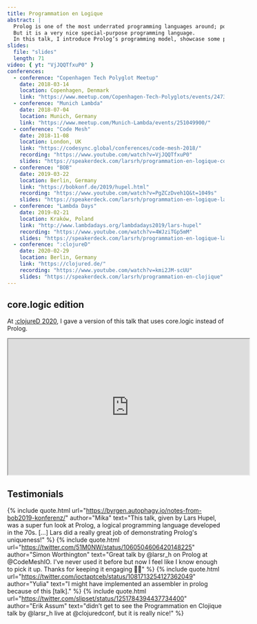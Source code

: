 ```yaml
---
title: Programmation en Logique
abstract: |
  Prolog is one of the most underrated programming languages around; possibly because of its strange syntax and the unusual paradigm.
  But it is a very nice special-purpose programming language.
  In this talk, I introduce Prolog’s programming model, showcase some programming domains in which Prolog allows for very concise, elegant programs, and finally describe how it can also be used as a general-purpose tool.
slides:
  file: "slides"
  length: 71
video: { yt: "VjJQQTfxuP0" }
conferences:
  - conference: "Copenhagen Tech Polyglot Meetup"
    date: 2018-03-14
    location: Copenhagen, Denmark
    link: "https://www.meetup.com/Copenhagen-Tech-Polyglots/events/247377247/"
  - conference: "Munich Lambda"
    date: 2018-07-04
    location: Munich, Germany
    link: "https://www.meetup.com/Munich-Lambda/events/251049900/"
  - conference: "Code Mesh"
    date: 2018-11-08
    location: London, UK
    link: "https://codesync.global/conferences/code-mesh-2018/"
    recording: "https://www.youtube.com/watch?v=VjJQQTfxuP0"
    slides: "https://speakerdeck.com/larsrh/programmation-en-logique-code-mesh-edition"
  - conference: "BOB"
    date: 2019-03-22
    location: Berlin, Germany
    link: "https://bobkonf.de/2019/hupel.html"
    recording: "https://www.youtube.com/watch?v=PgZCzDveh1Q&t=1049s"
    slides: "https://speakerdeck.com/larsrh/programmation-en-logique-lambdadays-edition"
  - conference: "Lambda Days"
    date: 2019-02-21
    location: Kraków, Poland
    link: "http://www.lambdadays.org/lambdadays2019/lars-hupel"
    recording: "https://www.youtube.com/watch?v=4WJziTGp5mM"
    slides: "https://speakerdeck.com/larsrh/programmation-en-logique-lambdadays-edition"
  - conference: ":clojureD"
    date: 2020-02-29
    location: Berlin, Germany
    link: "https://clojured.de/"
    recording: "https://www.youtube.com/watch?v=kmi2JM-scUU"
    slides: "https://speakerdeck.com/larsrh/programmation-en-clojique"
---
```


## core.logic edition

At [:clojureD 2020](https://clojured.de/), I gave a version of this talk that uses core.logic instead of Prolog.

<iframe width="560" height="315" src="https://www.youtube-nocookie.com/embed/kmi2JM-scUU" title="YouTube player" allowfullscreen></iframe>

## Testimonials

{% include quote.html url="https://byrgen.autophagy.io/notes-from-bob2019-konferenz/" author="Mika" text="This talk, given by Lars Hupel, was a super fun look at Prolog, a logical programming language developed in the 70s. […] Lars did a really great job of demonstrating Prolog's uniqueness!" %}
{% include quote.html url="https://twitter.com/51M0NW/status/1060504606420148225" author="Simon Worthington" text="Great talk by @larsr_h on Prolog at @CodeMeshIO. I've never used it before but now I feel like I know enough to pick it up. Thanks for keeping it engaging 👏🏻" %}
{% include quote.html url="https://twitter.com/ioctaptceb/status/1081713254127362049" author="Yulia" text="I might have implemented an assembler in prolog because of this [talk]." %}
{% include quote.html url="https://twitter.com/slipset/status/1251784394437734400" author="Erik Assum" text="didn’t get to see the Programmation en Clojique talk by @larsr_h live at @clojuredconf, but it is really nice!" %}
